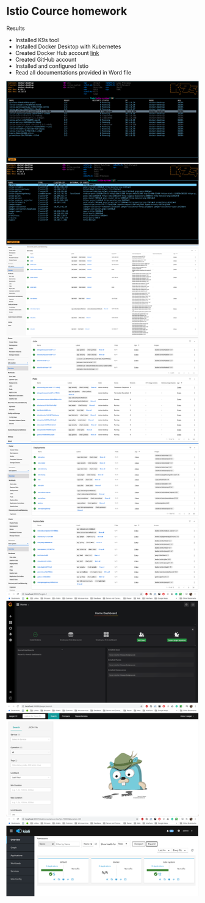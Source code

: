 # Istio Cource homework 

Results
* Installed K9s tool
* Installed Docker Desktop with Kubernetes 
* Created Docker Hub account [link](https://hub.docker.com/repository/docker/dreamvan/istio_cource_1)
* Created GitHub account
* Installed and configured Istio
* Read all documentations provided in Word file

![](K9s%20Pods.png)
![](K9s%20Services.png)
![](K8s%20Dashboard%20Web%20UI/Services.png)
![](K8s%20Dashboard%20Web%20UI/Pods%20and%20Jobs.png)
![](K8s%20Dashboard%20Web%20UI/Deployments.png)
![](K8s%20Dashboard%20Web%20UI/Replica%20Sets.png)
![](Services%20Dashboards/Grafana.png)
![](Services%20Dashboards/Jaeger.png)
![](Services%20Dashboards/Kiali.png)

